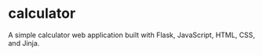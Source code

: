 # calculator
A simple calculator web application built with Flask, JavaScript, HTML, CSS, and Jinja.
